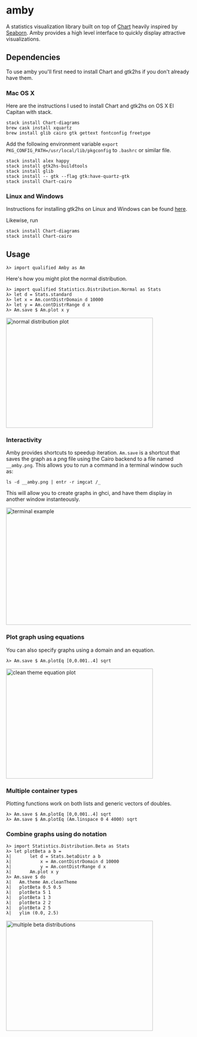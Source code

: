 # amby

A statistics visualization library built on top of [Chart](https://github.com/timbod7/haskell-chart) heavily inspired by [Seaborn](https://github.com/mwaskom/seaborn). Amby provides a high level interface to quickly display attractive visualizations.

## Dependencies

To use amby you'll first need to install Chart and gtk2hs if you don't already have them.

### Mac OS X

Here are the instructions I used to install Chart and gtk2hs on OS X El Capitan with stack.

```
stack install Chart-diagrams
brew cask install xquartz
brew install glib cairo gtk gettext fontconfig freetype
```

Add the following environment variable `export PKG_CONFIG_PATH=/usr/local/lib/pkgconfig` to `.bashrc` or similar file.

```
stack install alex happy
stack install gtk2hs-buildtools
stack install glib
stack install -- gtk --flag gtk:have-quartz-gtk
stack install Chart-cairo
```

### Linux and Windows

Instructions for installing gtk2hs on Linux and Windows can be found [here](https://wiki.haskell.org/Gtk2Hs/Installation).

Likewise, run

```
stack install Chart-diagrams
stack install Chart-cairo
```

## Usage

```
λ> import qualified Amby as Am
```

Here's how you might plot the normal distribution.

```
λ> import qualified Statistics.Distribution.Normal as Stats
λ> let d = Stats.standard
λ> let x = Am.contDistrDomain d 10000
λ> let y = Am.contDistrRange d x
λ> Am.save $ Am.plot x y
```

<img src="https://cloud.githubusercontent.com/assets/197051/19674286/a8a8e3f6-9a4c-11e6-9bdf-2a67b6d46660.png" alt="normal distribution plot" width="400" height="300">

### Interactivity

Amby provides shortcuts to speedup iteration. `Am.save` is a shortcut that saves the graph as a png file using the Cairo backend to a file named `__amby.png`. This allows you to run a command in a terminal window such as:

```
ls -d __amby.png | entr -r imgcat /_
```

This will allow you to create graphs in ghci, and have them display in another window instanteously.

<img src="https://cloud.githubusercontent.com/assets/197051/19673860/5045b520-9a49-11e6-8c04-04e96dcab4fb.png" alt="terminal example" width="512" height="320">

### Plot graph using equations

You can also specify graphs using a domain and an equation.

```
λ> Am.save $ Am.plotEq [0,0.001..4] sqrt
```

<img src="https://cloud.githubusercontent.com/assets/197051/19674456/eaff0d42-9a4d-11e6-9560-e41f64514fb9.png" alt="clean theme equation plot" width="400" height="300">

### Multiple container types

Plotting functions work on both lists and generic vectors of doubles.

```
λ> Am.save $ Am.plotEq [0,0.001..4] sqrt
λ> Am.save $ Am.plotEq (Am.linspace 0 4 4000) sqrt
```

### Combine graphs using do notation

```
λ> import Statistics.Distribution.Beta as Stats
λ> let plotBeta a b =
λ|       let d = Stats.betaDistr a b
λ|           x = Am.contDistrDomain d 10000
λ|           y = Am.contDistrRange d x
λ|       Am.plot x y
λ> Am.save $ do
λ|   Am.theme Am.cleanTheme
λ|   plotBeta 0.5 0.5
λ|   plotBeta 5 1
λ|   plotBeta 1 3
λ|   plotBeta 2 2
λ|   plotBeta 2 5
λ|   ylim (0.0, 2.5)
```

<img src="https://cloud.githubusercontent.com/assets/197051/19674436/cfa79db6-9a4d-11e6-84b3-ba5a6000a41b.png" alt="multiple beta distributions" width="400" height="300">

